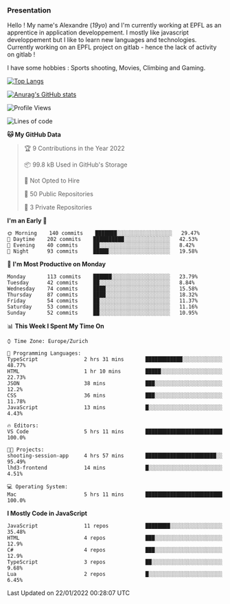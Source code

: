 ### Presentation

Hello ! My name's Alexandre (_19yo_) and I'm currently working at EPFL as an apprentice in application developpement. I mostly like javascript developpement but I like to learn new languages and technologies. Currently working on an EPFL project on gitlab - hence the lack of activity on gitlab !

I have some hobbies : Sports shooting, Movies, Climbing and Gaming.

[![Top Langs](https://github-readme-stats.vercel.app/api/top-langs/?username=jaavlex&layout=compact&langs_count=8&theme=react)](https://github.com/anuraghazra/github-readme-stats)

[![Anurag's GitHub stats](https://github-readme-stats.vercel.app/api?username=jaavlex&theme=react&show_icons=true&count_private=true)](https://github.com/anuraghazra/github-readme-stats)

<!--START_SECTION:waka-->
![Profile Views](http://img.shields.io/badge/Profile%20Views-0-blue)

![Lines of code](https://img.shields.io/badge/From%20Hello%20World%20I%27ve%20Written-183%20Thousand%20lines%20of%20code-blue)

**🐱 My GitHub Data** 

> 🏆 9 Contributions in the Year 2022
 > 
> 📦 99.8 kB Used in GitHub's Storage 
 > 
> 🚫 Not Opted to Hire
 > 
> 📜 50 Public Repositories 
 > 
> 🔑 3 Private Repositories  
 > 
**I'm an Early 🐤** 

```text
🌞 Morning    140 commits    ███████░░░░░░░░░░░░░░░░░░   29.47% 
🌆 Daytime    202 commits    ██████████░░░░░░░░░░░░░░░   42.53% 
🌃 Evening    40 commits     ██░░░░░░░░░░░░░░░░░░░░░░░   8.42% 
🌙 Night      93 commits     █████░░░░░░░░░░░░░░░░░░░░   19.58%

```
📅 **I'm Most Productive on Monday** 

```text
Monday       113 commits    ██████░░░░░░░░░░░░░░░░░░░   23.79% 
Tuesday      42 commits     ██░░░░░░░░░░░░░░░░░░░░░░░   8.84% 
Wednesday    74 commits     ████░░░░░░░░░░░░░░░░░░░░░   15.58% 
Thursday     87 commits     ████░░░░░░░░░░░░░░░░░░░░░   18.32% 
Friday       54 commits     ██░░░░░░░░░░░░░░░░░░░░░░░   11.37% 
Saturday     53 commits     ██░░░░░░░░░░░░░░░░░░░░░░░   11.16% 
Sunday       52 commits     ██░░░░░░░░░░░░░░░░░░░░░░░   10.95%

```


📊 **This Week I Spent My Time On** 

```text
⌚︎ Time Zone: Europe/Zurich

💬 Programming Languages: 
TypeScript               2 hrs 31 mins       ████████████░░░░░░░░░░░░░   48.77% 
HTML                     1 hr 10 mins        █████░░░░░░░░░░░░░░░░░░░░   22.73% 
JSON                     38 mins             ███░░░░░░░░░░░░░░░░░░░░░░   12.2% 
CSS                      36 mins             ███░░░░░░░░░░░░░░░░░░░░░░   11.78% 
JavaScript               13 mins             █░░░░░░░░░░░░░░░░░░░░░░░░   4.43%

🔥 Editors: 
VS Code                  5 hrs 11 mins       █████████████████████████   100.0%

🐱‍💻 Projects: 
shooting-session-app     4 hrs 57 mins       ███████████████████████░░   95.49% 
lhd3-frontend            14 mins             █░░░░░░░░░░░░░░░░░░░░░░░░   4.51%

💻 Operating System: 
Mac                      5 hrs 11 mins       █████████████████████████   100.0%

```

**I Mostly Code in JavaScript** 

```text
JavaScript               11 repos            ████████░░░░░░░░░░░░░░░░░   35.48% 
HTML                     4 repos             ███░░░░░░░░░░░░░░░░░░░░░░   12.9% 
C#                       4 repos             ███░░░░░░░░░░░░░░░░░░░░░░   12.9% 
TypeScript               3 repos             ██░░░░░░░░░░░░░░░░░░░░░░░   9.68% 
Lua                      2 repos             █░░░░░░░░░░░░░░░░░░░░░░░░   6.45%

```



 Last Updated on 22/01/2022 00:28:07 UTC
<!--END_SECTION:waka-->
